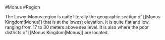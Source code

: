 #Monus #Region

The Lower Monus region is quite literally the geographic section of [[Monus Kingdom|Monus]] that is at the lowest elevation. It is quite flat and low, ranging from 17 to 30 meters above sea level. It is also where the poor districts of [[Monus Kingdom|Monus]] are located.
